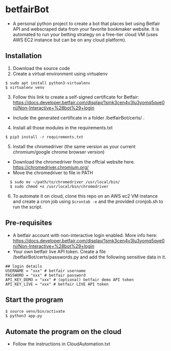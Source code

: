 # betfairBot
- A personal python project to create a bot that places bet using Betfair API and webscraped data from your favorite bookmaker website. It is automated to run your betting strategy on a free-tier cloud VM (uses AWS EC2 instance but can be on any cloud platform). 
## Installation
1. Download the source code
2. Create a virtual environment using virtualenv 
```
$ sudo apt install python3-virtualenv
$ virtualenv venv
```
3. Follow this link to create a self-signed certificate for Betfair: https://docs.developer.betfair.com/display/1smk3cen4v3lu3yomq5qye0ni/Non-Interactive+%28bot%29+login 
- Include the generated certificate in a folder /betfairBot/certs/ .
4. Install all those modules in the requirements.txt
```
$ pip3 install -r requirements.txt
```
5. Install the chromedriver (the same version as your current chromium/google chrome browser version)
- Download the chromedriver from the offcial website here. https://chromedriver.chromium.org/
- Move the chromedriver to file in PATH
```
  $ sudo mv ~/path/to/chromedriver /usr/local/bin/
  $ sudo chmod +x /usr/local/bin/chromedriver
```
6. To automate it on cloud, clone this repo on an AWS ec2 VM instance and create a cron job using ```$crontab -e``` and the provided cronjob.sh to run the script. 
## Pre-requisites
- A betfair account with non-interactive login enabled. More info here: https://docs.developer.betfair.com/display/1smk3cen4v3lu3yomq5qye0ni/Non-Interactive+%28bot%29+login
- Your own betfair live API token. Create a file /betfairBot/certs/passwords.py and add the following sensitive data in it.
```
## login details
USERNAME = "xxx" # betfair username
PASSWORD = "xxx" # betfair password 
API_KEY_DEMO = "xxx" # (optional) betfair demo API token
API_KEY_LIVE = "xxx" # betfair LIVE API token
```

## Start the program
```
$ source venv/bin/activate
$ python3 app.py
```

## Automate the program on the cloud
- Follow the instructions in CloudAutomation.txt
